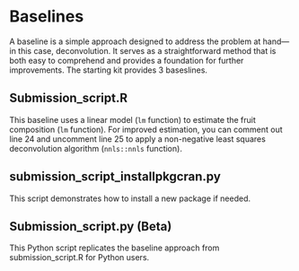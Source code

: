 # Baselines

A baseline is a simple approach designed to address the problem at hand—in this case, deconvolution. It serves as a straightforward method that is both easy to comprehend and provides a foundation for further improvements.
The starting kit provides 3 baseslines.

## Submission_script.R 

This baseline uses a linear model (`lm` function) to estimate the fruit composition (`lm` function).
For improved estimation, you can comment out line 24 and uncomment line 25 to apply a non-negative least squares deconvolution algorithm (`nnls::nnls` function).

## submission_script_installpkgcran.py

This script demonstrates how to install a new package if needed.

## Submission_script.py  (Beta)

This Python script replicates the baseline approach from submission_script.R for Python users. 

